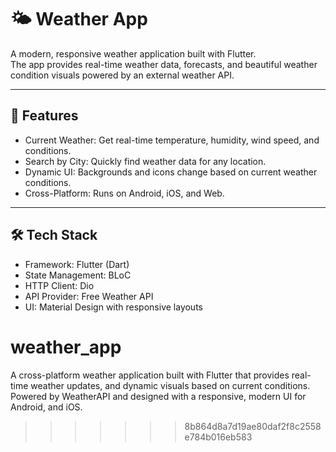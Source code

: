 # 🌤 Weather App

A modern, responsive weather application built with Flutter.  
The app provides real-time weather data, forecasts, and beautiful weather condition visuals powered by an external weather API.

---

## 📱 Features

- Current Weather: Get real-time temperature, humidity, wind speed, and conditions.
- Search by City: Quickly find weather data for any location.
- Dynamic UI: Backgrounds and icons change based on current weather conditions.
- Cross-Platform: Runs on Android, iOS, and Web.

---

## 🛠 Tech Stack

- Framework: Flutter (Dart)
- State Management: BLoC 
- HTTP Client: Dio
- API Provider: Free Weather API
- UI: Material Design with responsive layouts


# weather_app
A cross-platform weather application built with Flutter that provides real-time weather updates, and dynamic visuals based on current conditions. Powered by WeatherAPI and designed with a responsive, modern UI for Android, and iOS.
>>>>>>> 8b864d8a7d19ae80daf2f8c2558e784b016eb583
